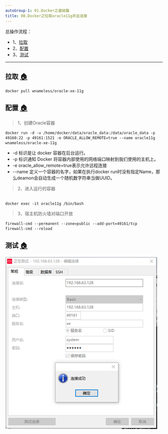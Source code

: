 ```yaml
---
autoGroup-1: 01.Docker之基础篇
title: 08.Docker之拉取oracle11g并且连接
---
```


总操作流程：
- 1、[拉取](#docker-01)
- 2、[配置](#docker-02)
- 3、[测试](#docker-03)

***

## 拉取 <a name="docker-01" href="#" >:house:</a>

```
docker pull wnameless/oracle-xe-11g
```

## 配置 <a name="docker-02" href="#" >:house:</a>

> 1、创建Oracle容器

```
docker run -d -v /home/docker/data/oracle_data:/data/oracle_data -p 49160:22 -p 49161:1521 -e ORACLE_ALLOW_REMOTE=true --name oracle11g wnameless/oracle-xe-11g

```
- -d 标识是让 docker 容器在后台运行。
- -p 标识通知 Docker 将容器内部使用的网络端口映射到我们使用的主机上。
- -e oracle_allow_remote=true表示允许远程连接
- --name 定义一个容器的名字，如果在执行docker run时没有指定Name，那么deamon会自动生成一个随机数字符串当做UUID。

> 2、进入运行的容器

```

docker exec -it oracle11g /bin/bash  
```

> 3、宿主机防火墙对端口开放

```shell
firewall-cmd --permanent --zone=public --add-port=49161/tcp
firewall-cmd --reload
```

## 测试 <a name="docker-03" href="#" >:house:</a>

![](./image/8-1.png)
